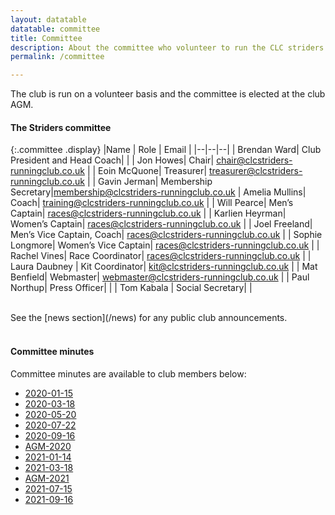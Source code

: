 ```yaml
---
layout: datatable
datatable: committee
title: Committee
description: About the committee who volunteer to run the CLC striders running club
permalink: /committee

---
```


The club is run on a volunteer basis and the committee is elected at the club AGM.

#### The Striders committee

{:.committee .display}
|Name | Role | Email |
|--|--|--|
| Brendan Ward| Club President and Head Coach| |
| Jon Howes| Chair| <chair@clcstriders-runningclub.co.uk> |
| Eoin McQuone| Treasurer| <treasurer@clcstriders-runningclub.co.uk> |
| Gavin Jerman| Membership Secretary|<membership@clcstriders-runningclub.co.uk>
| Amelia Mullins| Coach| <training@clcstriders-runningclub.co.uk> |
| Will Pearce| Men’s Captain| <races@clcstriders-runningclub.co.uk> |
| Karlien Heyrman| Women’s Captain| <races@clcstriders-runningclub.co.uk> |
| Joel Freeland| Men’s Vice Captain, Coach| <races@clcstriders-runningclub.co.uk> |
| Sophie Longmore| Women’s Vice Captain| <races@clcstriders-runningclub.co.uk> |
| Rachel Vines| Race Coordinator| <races@clcstriders-runningclub.co.uk> |
| Laura Daubney | Kit Coordinator| <kit@clcstriders-runningclub.co.uk> |
| Mat Benfield| Webmaster| <webmaster@clcstriders-runningclub.co.uk> |
| Paul Northup| Press Officer| |
| Tom Kabala | Social Secretary| |

<br>
See the [news section](/news) for any public club announcements.

#### <br>Committee minutes

Committee minutes are available to club members below: 

- [2020-01-15](/assets/Committee-minutes/2020-01-15.pdf) 
- [2020-03-18](/assets/Committee-minutes/2020-03-18.pdf) 
- [2020-05-20](/assets/Committee-minutes/2020-05-20.pdf) 
- [2020-07-22](/assets/Committee-minutes/2020-07-22.pdf) 
- [2020-09-16](/assets/Committee-minutes/2020-09-16.pdf) 
- [AGM-2020](/assets/Committee-minutes/AGM-2020.pdf) 
- [2021-01-14](/assets/Committee-minutes/2021-01-14.pdf) 
- [2021-03-18](/assets/Committee-minutes/2021-03-18.pdf) 
- [AGM-2021](/assets/Committee-minutes/AGM-2021.pdf) 
- [2021-07-15](/assets/Committee-minutes/2021-07-15.pdf) 
- [2021-09-16](/assets/Committee-minutes/2021-09-16.pdf) 

